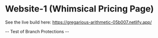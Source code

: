 # Website-1 (Whimsical Pricing Page)

See the live build here: https://gregarious-arithmetic-05b007.netlify.app/

-- Test of Branch Protections --
